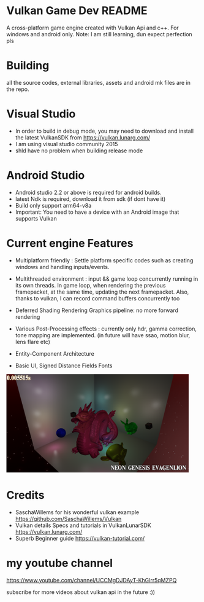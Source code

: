# Vulkan Game Dev README

A cross-platform game engine created with Vulkan Api and c++.
For windows and android only. Note: I am still learning, dun expect perfection pls

# Building
all the source codes, external libraries, assets and android mk files are in the repo.

# Visual Studio
- In order to build in debug mode, you may need to download and install the latest VulkanSDK from https://vulkan.lunarg.com/ 
- I am using visual studio community 2015
- shld have no problem when building release mode

# Android Studio
- Android studio 2.2 or above is required for android builds.
- latest Ndk is required, download it from sdk (if dont have it)
- Build only support arm64-v8a
- Important: You need to have a device with an Android image that supports Vulkan

# Current engine Features
- Multiplatform friendly : Settle platform specific codes such as creating windows and handling inputs/events. 
  
- Multithreaded environment : input && game loop concurrently running in its own threads. In game loop, when rendering the previous framepacket, at the same time, updating the next framepacket. Also, thanks to vulkan, I can record command buffers concurrently too
  
- Deferred Shading Rendering Graphics pipeline: no more forward rendering
  
- Various Post-Processing effects : currently only hdr, gamma correction, tone mapping are implemented. (in future will have ssao, motion blur, lens flare etc)
  
- Entity-Component Architecture

- Basic UI, Signed Distance Fields Fonts

<img src="./Images/vulkanee.png" alt="pic not available" height="256px">

# Credits
- SaschaWillems for his wonderful vulkan example https://github.com/SaschaWillems/Vulkan
- Vulkan details Specs and tutorials in VulkanLunarSDK https://vulkan.lunarg.com/
- Superb Beginner guide https://vulkan-tutorial.com/

# my youtube channel $$$$
https://www.youtube.com/channel/UCCMgDJDAyT-KhGlrr5qMZPQ

subscribe for more videos about vulkan api in the future :))



